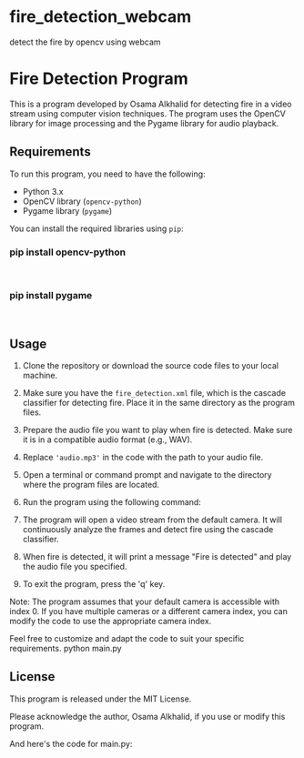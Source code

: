 # fire_detection_webcam
detect the fire by opencv using webcam
# Fire Detection Program

This is a program developed by Osama Alkhalid for detecting fire in a video stream using computer vision techniques. The program uses the OpenCV library for image processing and the Pygame library for audio playback.

## Requirements

To run this program, you need to have the following:

- Python 3.x
- OpenCV library (`opencv-python`)
- Pygame library (`pygame`)

You can install the required libraries using `pip`:<br>
<h3>pip install opencv-python</h3><br>

<h3>pip install pygame</h3><br>


## Usage

1. Clone the repository or download the source code files to your local machine.
2. Make sure you have the `fire_detection.xml` file, which is the cascade classifier for detecting fire. Place it in the same directory as the program files.
3. Prepare the audio file you want to play when fire is detected. Make sure it is in a compatible audio format (e.g., WAV).
4. Replace `'audio.mp3'` in the code with the path to your audio file.
5. Open a terminal or command prompt and navigate to the directory where the program files are located.
6. Run the program using the following command:


7. The program will open a video stream from the default camera. It will continuously analyze the frames and detect fire using the cascade classifier.
8. When fire is detected, it will print a message "Fire is detected" and play the audio file you specified.
9. To exit the program, press the 'q' key.

Note: The program assumes that your default camera is accessible with index 0. If you have multiple cameras or a different camera index, you can modify the code to use the appropriate camera index.

Feel free to customize and adapt the code to suit your specific requirements.
python main.py


## License

This program is released under the MIT License.

Please acknowledge the author, Osama Alkhalid, if you use or modify this program.

And here's the code for main.py:



